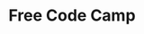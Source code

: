 ---
layout: category
title: Free Code Camp
category: free-code-camp
permalink: /categories/free-code-camp/
breadcrumb: Free Code Camp
---